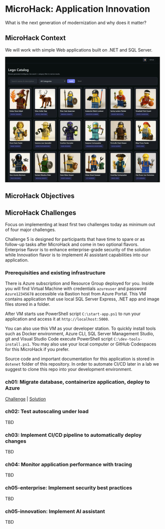 # MicroHack: Application Innovation
What is the next generation of modernization and why does it matter?

## MicroHack Context
We will work with simple Web applications built on .NET and SQL Server.

![](./images/catalog.png)

## MicroHack Objectives

## MicroHack Challenges
Focus on implementing at least first two challenges today as minimum out of four major challenges. 

Challenge 5 is designed for participants that have time to spare or as follow-up tasks after MicroHack and come in two optional flavors. Enterprise flavor is to enhance enterprise-grade security of the solution while Innovation flavor is to implement AI assistant capabilities into our application.

### Prerequisities and existing infrastructure
There is Azure subscription and Resource Group deployed for you. Inside you will find Virtual Machine with credentials ```azureuser``` and password ```Azure12345678``` accessible via Bastion host from Azure Portal. This VM contains application that use local SQL Server Express, .NET app and image files stored in a folder.

After VM starts use PowerShell script ```C:\start-app.ps1``` to run your application and access it at ```http://localhost:5000```.

You can also use this VM as your developer station. To quickly install tools such as Docker environment, Azure CLI, SQL Server Management Studio, git and Visual Studio Code execute PowerShell script ```C:\dev-tools-install.ps1```. You may also use your local computer or GitHub Codespaces for this MicroHack if you prefer.

Source code and important documentation for this application is stored in ```dotenet``` folder of this repository. In order to automate CI/CD later in a lab we suggest to clone this repo into your development environment.

### ch01: Migrate database, containerize application, deploy to Azure
[Challenge](/challenges/ch01/README.md) | [Solution]( /solutions/ch01/README.md)

### ch02: Test autoscaling under load
TBD

### ch03: Implement CI/CD pipeline to automatically deploy changes
TBD

### ch04: Monitor application performance with tracing
TBD

### ch05-enterprise: Implement security best practices
TBD

### ch05-innovation: Implement AI assistant
TBD